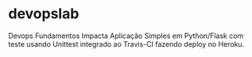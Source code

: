# devopslab
Devops Fundamentos Impacta
Aplicação Simples em  Python/Flask com teste usando Unittest integrado ao Travis-CI fazendo deploy no Heroku.
